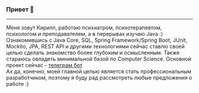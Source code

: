 ### Привет 👋
----  
Меня зовут Кирилл, работаю психиатром, психотерапевтом, психологом и преподавателем, а в перерывах изучаю Java :)  
Ознакомившись с Java Core, SQL, Spring Framework/Spring Boot, JUnit, Mockito, JPA, REST API и другими технологиями сейчас ставлю своей целью сделать _знакомство_ более глубоким и осмысленным. Также стараюсь овладеть минимальной базой по Computer Science.
Основной проект сейчас - [телеграм бот](https://github.com/KirSkl/VseSvoiSearchBot)  
Ах да, конечно, моей главной целью является стать профессиональным разработчиком, поэтому я буду рад рассмотреть любые предложения о работе :)
<!--
**KirSkl/KirSkl** is a ✨ _special_ ✨ repository because its `README.md` (this file) appears on your GitHub profile.

Here are some ideas to get you started:

- 🔭 I’m currently working on ...
- 🌱 I’m currently learning ...
- 👯 I’m looking to collaborate on ...
- 🤔 I’m looking for help with ...
- 💬 Ask me about ...
- 📫 How to reach me: ...
- 😄 Pronouns: ...
- ⚡ Fun fact: ...
-->
